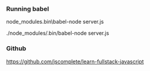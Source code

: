 ### Running babel
node_modules\.bin\babel-node server.js

./node_modules/.bin/babel-node server.js

### Github
https://github.com/jscomplete/learn-fullstack-javascript